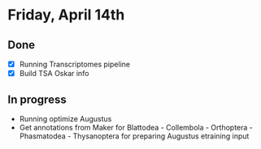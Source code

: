 # Friday, April 14th

## Done
- [x] Running Transcriptomes pipeline
- [x] Build TSA Oskar info

## In progress
- Running optimize Augustus
- Get annotations from Maker for Blattodea - Collembola - Orthoptera - Phasmatodea - Thysanoptera for preparing Augustus etraining input
